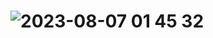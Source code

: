 # ![2023-08-07 01 45 32](https://github.com/AndreaRov/aa/assets/24282155/608a92a6-dabb-4030-841c-92668a62186d)

